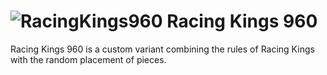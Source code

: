 # ![RacingKings960](https://github.com/gbtami/pychess-variants/blob/master/static/icons/Racingkings960.svg) Racing Kings 960

Racing Kings 960 is a custom variant combining the rules of Racing Kings with the random placement of pieces.
